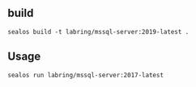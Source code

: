 ## build

```
sealos build -t labring/mssql-server:2019-latest .
```

## Usage
```
sealos run labring/mssql-server:2017-latest
```
